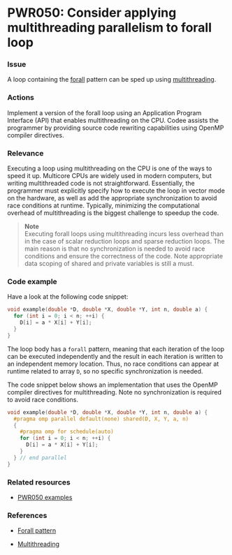 # PWR050: Consider applying multithreading parallelism to forall loop

### Issue

A loop containing the
[forall](../../Glossary/Patterns-for-performance-optimization/Forall.md) pattern can
be sped up using [multithreading](../../Glossary/Multithreading.md).

### Actions

Implement a version of the forall loop using an Application Program Interface
(API) that enables multithreading on the CPU. Codee assists the programmer by
providing source code rewriting capabilities using OpenMP compiler directives.

### Relevance

Executing a loop using multithreading on the CPU is one of the ways to speed it
up. Multicore CPUs are widely used in modern computers, but writing
multithreaded code is not straightforward. Essentially, the programmer must
explicitly specify how to execute the loop in vector mode on the hardware, as
well as add the appropriate synchronization to avoid race conditions at runtime.
Typically, minimizing the computational overhead of multithreading is the
biggest challenge to speedup the code.

>**Note**  
>Executing forall loops using multithreading incurs less overhead than in the
>case of scalar reduction loops and sparse reduction loops. The main reason is
>that no synchronization is needed to avoid race conditions and ensure the
>correctness of the code. Note appropriate data scoping of shared and private
>variables is still a must.

### Code example

Have a look at the following code snippet:

```c
void example(double *D, double *X, double *Y, int n, double a) {
  for (int i = 0; i < n; ++i) {
    D[i] = a * X[i] + Y[i];
  }
}
```

The loop body has a `forall` pattern, meaning that each iteration of the loop
can be executed independently and the result in each iteration is written to an
independent memory location. Thus, no race conditions can appear at runtime
related to array `D`, so no specific synchronization is needed.

The code snippet below shows an implementation that uses the OpenMP compiler
directives for multithreading. Note no synchronization is required to avoid race
conditions.

```c
void example(double *D, double *X, double *Y, int n, double a) {
  #pragma omp parallel default(none) shared(D, X, Y, a, n)
  {
    #pragma omp for schedule(auto)
    for (int i = 0; i < n; ++i) {
      D[i] = a * X[i] + Y[i];
    }
  } // end parallel
}
```

### Related resources

* [PWR050 examples](../PWR050)

### References

* [Forall pattern](../../Glossary/Patterns-for-performance-optimization/Forall.md)

* [Multithreading](../../Glossary/Multithreading.md)
